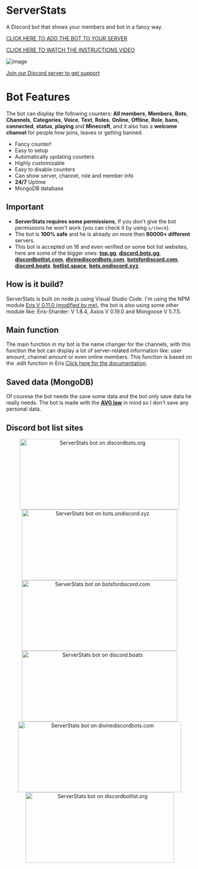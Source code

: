 # ServerStats
A Discord bot that shows your members and bot in a fancy way.

[CLICK HERE TO ADD THE BOT TO YOUR SERVER](https://discordapp.com/oauth2/authorize?client_id=458276816071950337&permissions=1133584&scope=bot)

[CLICK HERE TO WATCH THE INSTRUCTIONS VIDEO](https://vimeo.com/316592316/b7bd1ea09b)

![image](https://cdn.discordapp.com/attachments/465201693538254848/522071468138299393/banner.png)

[Join our Discord server to get support](https://discordapp.com/invite/bZt8WkS)

# Bot Features

The bot can display the following counters: **All members**, **Members**, **Bots**, **Channels**, **Categories**, **Voice**, **Text**, **Roles**, **Online**, **Offline**, **Role**, **bans**, **connected**, **status**, **playing** and **Minecraft**, and it also has a **welcome channel** for people how joins, leaves or getting banned.

* Fancy counter!
* Easy to setup
* Automatically updating counters
* Highly customizable
* Easy to disable counters
* Can show server, channel, role and member info
* **24/7** Uptime
* MongoDB database

## Important

* **ServerStats requires some permissions**, If you don't give the bot permissions he won't work (you can check it by using `s/check`).
* The bot is **100% safe** and he is already on more then **60000+ different** servers.
* This bot is accepted on 16 and even verified on some bot list websites, here are some of the bigger ones: [**top.gg**](https://top.gg/bot/458276816071950337), [**discord.bots.gg**](https://discord.bots.gg/bots/458276816071950337), [**discordbotlist.com**](https://discordbotlist.com/bots/458276816071950337), [**divinediscordbots.com**](https://divinediscordbots.com/bot/458276816071950337), [**botsfordiscord.com**](https://botsfordiscord.com/bot/458276816071950337), [**discord.boats**](https://discord.boats/bot/458276816071950337). [**botlist.space**](https://botlist.space/bot/458276816071950337), [**bots.ondiscord.xyz**](https://bots.ondiscord.xyz/bots/458276816071950337).

## How is it build?

ServerStats is built on node.js using Visual Studio Code. I'm using the NPM module [Eris V 0.11.0 (modified by me)](https://abal.moe/Eris/docs/getting-started), the bot is also using some other module like: Eris-Sharder: V 1.8.4, Axios V 0.19.0 and Mongoose V 5.7.5.

## Main function

The main function in my bot is the name changer for the channels, with this function the bot can display a lot of server-related information like: user amount, channel amount or even online members.
This function is based on the .edit function in Eris [Click here for the documentation](https://abal.moe/Eris/docs/VoiceChannel#function-edit).

## Saved data (MongoDB)

Of courese the bot needs the save some data and the bot only save data he really needs.
The bot is made with the [**AVG law**](https://www.amsadvocaten.com/blog/intellectual-property-law-in-the-netherlands/are-you-ready-for-the-new-general-data-protection-regulation-avg/) in mind so I don't save any personal data.

## Discord bot list sites
<center>
<a href="https://discordbots.org/bot/458276816071950337" >
  <img src="https://discordbots.org/api/widget/458276816071950337.svg"
       	width="430" 
	height="190" 
       	alt="ServerStats bot on discordbots.org">
</a>
<a href="https://bots.ondiscord.xyz/bots/458276816071950337">
   <img src="https://bots.ondiscord.xyz/bots/458276816071950337/embed"
	width="420" 
	height="190" 
	alt="ServerStats bot on bots.ondiscord.xyz">
</a>

<br>

<a href="https://botsfordiscord.com/bots/458276816071950337" >
   <img src="https://botsfordiscord.com/api/bot/458276816071950337/widget"
	width="420" 
	height="190" 
	alt="ServerStats bot on botsfordiscord.com">
</a>
<a href="https://discord.boats/bot/458276816071950337" >
   <img src="https://discord.boats/api/widget/458276816071950337"
	width="420" 
	height="190" 
	alt="ServerStats bot on discord.boats">
</a>

<br>

<a href="https://divinediscordbots.com/bot/458276816071950337" >
   <img src="https://divinediscordbots.com/api/widget/458276816071950337.svg"
	width="440" 
	height="190" 
	alt="ServerStats bot on divinediscordbots.com">
</a>
<a href="https://discordbotlist.com/bots/458276816071950337">
    <img src="https://discordbotlist.com/bots/458276816071950337/widget"
	width="400" 
	height="190" 
	alt="ServerStats bot on discordbotlist.org">
</a>
</center>
